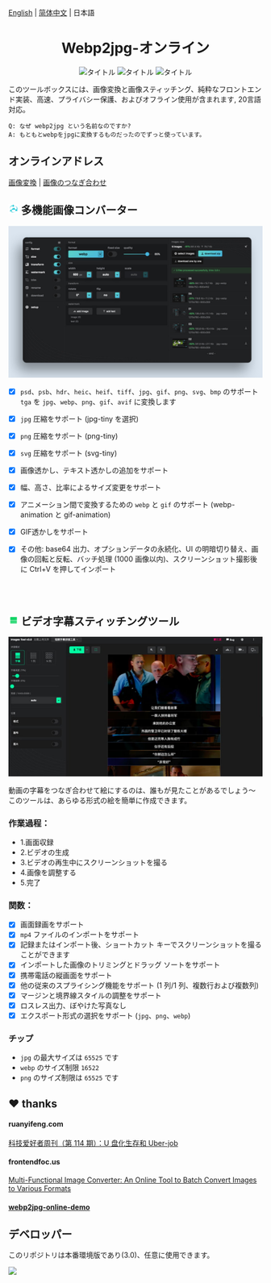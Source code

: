 [English](./README.md) | [简体中文](./README_CN.md) | 日本語

<center>

<!-- <img width="300" src="./doc/images/3.png" /> -->
<h1>Webp2jpg-オンライン</h1>
<!--shields.io/ から -->

![タイトル](https://cdn.jsdelivr.net/gh/renzhezhilu/webp2jpg-online/cdn/badges/01.svg)
![タイトル](https://cdn.jsdelivr.net/gh/renzhezhilu/webp2jpg-online/cdn/badges/02.svg)
![タイトル](https://cdn.jsdelivr.net/gh/renzhezhilu/webp2jpg-online/cdn/badges/03.svg)

</center>


このツールボックスには、画像変換と画像スティッチング、純粋なフロントエンド実装、高速、プライバシー保護、およびオフライン使用が含まれます, 20言語対応。
    
    Q: なぜ webp2jpg という名前なのですか?
    A: もともとwebpをjpgに変換するものだったのでずっと使っています。

<!-- <img width="300" src="https://api.star-history.com/svg?repos=renzhezhilu/webp2jpg-online&type=Date" /> -->

## オンラインアドレス
[画像変換](https://imagestool.com/webp2jpg-online/)
| [画像のつなぎ合わせ](https://imagestool.com/webp2jpg-online/splicing.html)

<h2>
    <img width="20" src="./doc/images/1.png" />
    多機能画像コンバーター
</h2>
<img width="600" src="./cdn/webp2jpg_v3_ui.jpg" />


- [x] `psd`、`psb`、`hdr`、`heic`、`heif`、`tiff`、`jpg`、`gif`、`png`、`svg`、`bmp` のサポート`tga` を `jpg`、`webp`、`png`、`gif`、`avif` に変換します
- [x] `jpg` 圧縮をサポート (jpg-tiny を選択)
- [x] `png` 圧縮をサポート (png-tiny)
- [x] `svg` 圧縮をサポート (svg-tiny)
- [x] 画像透かし、テキスト透かしの追加をサポート
- [x] 幅、高さ、比率によるサイズ変更をサポート
- [x] アニメーション間で変換するための `webp` と `gif` のサポート (webp-animation と gif-animation)
- [x] GIF透かしをサポート
- [x] その他: base64 出力、オプションデータの永続化、UI の明暗切り替え、画像の回転と反転、バッチ処理 (1000 画像以内)、スクリーンショット撮影後に Ctrl+V を押してインポート



<br/>
<br/>

<h2>
    <img width="20" src="./doc/images/2.png" />
    ビデオ字幕スティッチングツール
</h2>

<img width="600" src="./cdn/splicing/ui.jpg" />

動画の字幕をつなぎ合わせて絵にするのは、誰もが見たことがあるでしょう〜 このツールは、あらゆる形式の絵を簡単に作成できます。



### 作業過程：

- 1.画面収録
- 2.ビデオの生成
- 3.ビデオの再生中にスクリーンショットを撮る
- 4.画像を調整する
- 5.完了
  
### 関数：


- [x] 画面録画をサポート
- [x] `mp4` ファイルのインポートをサポート
- [x] 記録またはインポート後、ショートカット キーでスクリーンショットを撮ることができます
- [x] インポートした画像のトリミングとドラッグ ソートをサポート
- [x] 携帯電話の縦画面をサポート
- [x] 他の従来のスプライシング機能をサポート (1 列/1 列、複数行および複数列)
- [x] マージンと境界線スタイルの調整をサポート
- [x] ロスレス出力、ぼやけた写真なし
- [x] エクスポート形式の選択をサポート (`jpg`、`png`、`webp`)

### チップ
- `jpg` の最大サイズは `65525` です
- `webp` のサイズ制限 `16522`
- `png` のサイズ制限は `65525` です


## ❤ thanks

#### ruanyifeng.com
[科技爱好者周刊（第 114 期）：U 盘化生存和 Uber-job](http://www.ruanyifeng.com/blog/2020/07/weekly-issue-114.html)

#### frontendfoc.us
[Multi-Functional Image Converter: An Online Tool to Batch Convert Images to Various Formats ](https://frontendfoc.us/issues/511)

#### [webp2jpg-online-demo](https://github.com/renzhezhilu/webp2jpg-online-demo)

## デベロッパー
このリポジトリは本番環境版であり(3.0)、任意に使用できます。

<img width="600"  src="https://api.star-history.com/svg?repos=renzhezhilu/webp2jpg-online&type=Date" />
